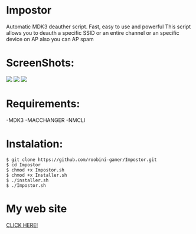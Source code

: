 # Impostor
Automatic MDK3 deauther script. Fast, easy to use and powerful
This script allows you to deauth a specific SSID or an entire channel or an specific device on AP also you can AP spam

# ScreenShots:
<a>
  <img src="https://1.bp.blogspot.com/-k7lyaRw5aV4/X6BLau-0yRI/AAAAAAAAAVw/breLd70Vn1sfrb9MXeI3OuOzjy5XMdG_gCLcBGAsYHQ/s1366/Screenshot%2B2020-11-02%2B19_41_56.png">
  <img src="https://1.bp.blogspot.com/-jWJJI_iQp2M/X6AV_jtVvSI/AAAAAAAAAVk/9Ib0SvhWMtAnfYgxvX2FZ4Kx-R5-Phm4gCLcBGAsYHQ/s1366/snapshot1.jpg">
  <img src="https://i.ibb.co/n3JQRXS/Screenshot-20201102-160228.jpg">
  <img src="">
</a>

# Requirements:

-MDK3
-MACCHANGER
-NMCLI 

# Instalation:

```
$ git clone https://github.com/roobini-gamer/Impostor.git
$ cd Impostor
$ chmod +x Impostor.sh
$ chmod +x Installer.sh
$ ./installer.sh
$ ./Impostor.sh
```

# My web site

<a href="https://bit.ly/3llxWWO">CLICK HERE!</a>
